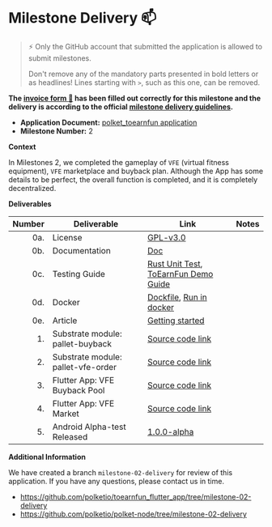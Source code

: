 # Milestone Delivery :mailbox:

> ⚡ Only the GitHub account that submitted the application is allowed to submit milestones. 
> 
> Don't remove any of the mandatory parts presented in bold letters or as headlines! Lines starting with `>`, such as this one, can be removed.

**The [invoice form :pencil:](https://docs.google.com/forms/d/e/1FAIpQLSfmNYaoCgrxyhzgoKQ0ynQvnNRoTmgApz9NrMp-hd8mhIiO0A/viewform) has been filled out correctly for this milestone and the delivery is according to the official [milestone delivery guidelines](https://github.com/w3f/Grants-Program/blob/master/docs/Support%20Docs/milestone-deliverables-guidelines.md).**  

* **Application Document:** [polket_toearnfun application](https://github.com/w3f/Grants-Program/blob/master/applications/polket_toearnfun.md)
* **Milestone Number:** 2

**Context**

In Milestones 2, we completed the gameplay of `VFE` (virtual fitness equipment), `VFE` marketplace and buyback plan. Although the App has some details to be perfect, the overall function is completed, and it is completely decentralized.

**Deliverables**

| Number | Deliverable                        | Link                                                                                                                                                                                                    | Notes |
|-------:|------------------------------------|---------------------------------------------------------------------------------------------------------------------------------------------------------------------------------------------------------|-------|
|    0a. | License                            | [GPL-v3.0](https://github.com/polketio/polket-node/blob/milestone-02-delivery/LICENSE)                                                                                                                  |       |
|    0b. | Documentation                      | [Doc](https://polketio.gitbook.io/toearnfun/)                                                                                                                                                           |       |
|    0c. | Testing Guide                      | [Rust Unit Test](https://github.com/polketio/polket-node/tree/milestone-02-delivery#testing), [ToEarnFun Demo Guide](https://polketio.gitbook.io/toearnfun/guides/how-to-run-toearnfun-app)             |       |
|    0d. | Docker                             | [Dockfile](https://github.com/polketio/polket-node/blob/milestone-02-delivery/Dockerfile), [Run in docker](https://github.com/polketio/polket-node/tree/milestone-02-delivery#run-full-node-on-testnet) |       |
|    0e. | Article                            | [Getting started](https://polketio.gitbook.io/toearnfun/guide/getting-started)                                                                                                                          |       |
|     1. | Substrate module: pallet-buyback   | [Source code link](https://github.com/polketio/polket-node/tree/milestone-02-delivery/pallets/buyback)                                                                                                  |       |
|     2. | Substrate module: pallet-vfe-order | [Source code link](https://github.com/polketio/polket-node/tree/milestone-02-delivery/pallets/vfe-order)                                                                                                |       |
|     3. | Flutter App: VFE Buyback Pool      | [Source code link](https://github.com/polketio/toearnfun_flutter_app/tree/milestone-02-delivery)                                                                                                        |       |
|     4. | Flutter App: VFE Market            | [Source code link](https://github.com/polketio/toearnfun_flutter_app/tree/milestone-02-delivery)                                                                                                        |       |
|     5. | Android Alpha-test Released        | [1.0.0-alpha](https://github.com/polketio/toearnfun_flutter_app/releases/tag/1.0.0-alpha)                                                                                                                                                                                    |

**Additional Information**

We have created a branch `milestone-02-delivery` for review of this application. If you have any questions, please contact us in time.

- https://github.com/polketio/toearnfun_flutter_app/tree/milestone-02-delivery
- https://github.com/polketio/polket-node/tree/milestone-02-delivery
